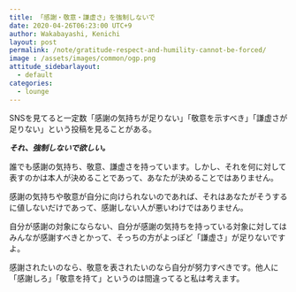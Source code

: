 ```yaml
---
title: 「感謝・敬意・謙虚さ」を強制しないで
date: 2020-04-26T06:23:00 UTC+9
author: Wakabayashi, Kenichi
layout: post
permalink: /note/gratitude-respect-and-humility-cannot-be-forced/
image : /assets/images/common/ogp.png
attitude_sidebarlayout:
  - default
categories:
  - lounge
---
```

SNSを見てると一定数「感謝の気持ちが足りない」「敬意を示すべき」「謙虚さが足りない」という投稿を見ることがある。

***それ、強制しないで欲しい。***

誰でも感謝の気持ち、敬意、謙虚さを持っています。しかし、それを何に対して表すのかは本人が決めることであって、あなたが決めることではありません。

感謝の気持ちや敬意が自分に向けられないのであれば、それはあなたがそうするに値しないだけであって、感謝しない人が悪いわけではありません。

自分が感謝の対象にならない、自分が感謝の気持ちを持っている対象に対してはみんなが感謝すべきとかって、そっちの方がよっぽど「謙虚さ」が足りないですよ。

感謝されたいのなら、敬意を表されたいのなら自分が努力すべきです。他人に「感謝しろ」「敬意を持て」というのは間違ってると私は考えます。